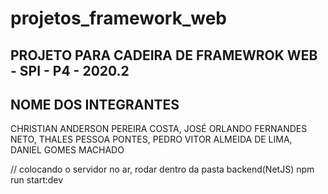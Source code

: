 # projetos_framework_web

## PROJETO PARA CADEIRA DE FRAMEWROK WEB - SPI - P4 - 2020.2

## NOME DOS INTEGRANTES

CHRISTIAN ANDERSON PEREIRA COSTA,
JOSÉ ORLANDO FERNANDES NETO,
THALES PESSOA PONTES,
PEDRO VITOR ALMEIDA DE LIMA,
DANIEL GOMES MACHADO

// colocando o servidor no ar, rodar dentro da pasta backend(NetJS)
npm run start:dev
